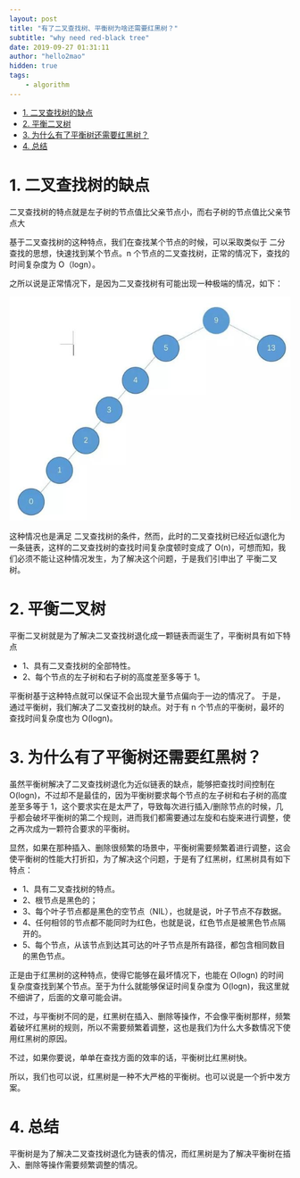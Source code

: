 ```yaml
---
layout: post
title: "有了二叉查找树、平衡树为啥还需要红黑树？"
subtitle: "why need red-black tree"
date: 2019-09-27 01:31:11
author: "hello2mao"
hidden: true
tags:
    - algorithm
---
```


<!-- TOC -->

-   [1. 二叉查找树的缺点](#1-二叉查找树的缺点)
-   [2. 平衡二叉树](#2-平衡二叉树)
-   [3. 为什么有了平衡树还需要红黑树？](#3-为什么有了平衡树还需要红黑树)
-   [4. 总结](#4-总结)

<!-- /TOC -->

# 1. 二叉查找树的缺点

二叉查找树的特点就是左子树的节点值比父亲节点小，而右子树的节点值比父亲节点大

基于二叉查找树的这种特点，我们在查找某个节点的时候，可以采取类似于 二分查找的思想，快速找到某个节点。n 个节点的二叉查找树，正常的情况下，查找的时间复杂度为 O（logn）。

之所以说是正常情况下，是因为二叉查找树有可能出现一种极端的情况，如下：

![](/img/posts/tree-1.jpeg)

这种情况也是满足 二叉查找树的条件，然而，此时的二叉查找树已经近似退化为一条链表，这样的二叉查找树的查找时间复杂度顿时变成了 O(n)，可想而知，我们必须不能让这种情况发生，为了解决这个问题，于是我们引申出了 平衡二叉树。

# 2. 平衡二叉树

平衡二叉树就是为了解决二叉查找树退化成一颗链表而诞生了，平衡树具有如下特点

-   1、具有二叉查找树的全部特性。
-   2、每个节点的左子树和右子树的高度差至多等于 1。

平衡树基于这种特点就可以保证不会出现大量节点偏向于一边的情况了。
于是，通过平衡树，我们解决了二叉查找树的缺点。对于有 n 个节点的平衡树，最坏的查找时间复杂度也为 O(logn)。

# 3. 为什么有了平衡树还需要红黑树？

虽然平衡树解决了二叉查找树退化为近似链表的缺点，能够把查找时间控制在 O(logn)，不过却不是最佳的，因为平衡树要求每个节点的左子树和右子树的高度差至多等于 1，这个要求实在是太严了，导致每次进行插入/删除节点的时候，几乎都会破坏平衡树的第二个规则，进而我们都需要通过左旋和右旋来进行调整，使之再次成为一颗符合要求的平衡树。

显然，如果在那种插入、删除很频繁的场景中，平衡树需要频繁着进行调整，这会使平衡树的性能大打折扣，为了解决这个问题，于是有了红黑树，红黑树具有如下特点：

-   1、具有二叉查找树的特点。
-   2、根节点是黑色的；
-   3、每个叶子节点都是黑色的空节点（NIL），也就是说，叶子节点不存数据。
-   4、任何相邻的节点都不能同时为红色，也就是说，红色节点是被黑色节点隔开的。
-   5、每个节点，从该节点到达其可达的叶子节点是所有路径，都包含相同数目的黑色节点。

正是由于红黑树的这种特点，使得它能够在最坏情况下，也能在 O(logn) 的时间复杂度查找到某个节点。至于为什么就能够保证时间复杂度为 O(logn)，我这里就不细讲了，后面的文章可能会讲。

不过，与平衡树不同的是，红黑树在插入、删除等操作，不会像平衡树那样，频繁着破坏红黑树的规则，所以不需要频繁着调整，这也是我们为什么大多数情况下使用红黑树的原因。

不过，如果你要说，单单在查找方面的效率的话，平衡树比红黑树快。

所以，我们也可以说，红黑树是一种不大严格的平衡树。也可以说是一个折中发方案。

# 4. 总结

平衡树是为了解决二叉查找树退化为链表的情况，而红黑树是为了解决平衡树在插入、删除等操作需要频繁调整的情况。
